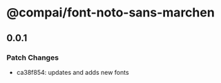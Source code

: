 # @compai/font-noto-sans-marchen

## 0.0.1
### Patch Changes

- ca38f854: updates and adds new fonts
